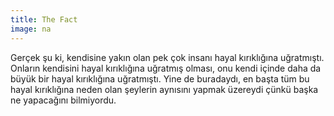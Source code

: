 ```yaml
---
title: The Fact
image: na
---
```


Gerçek şu ki, kendisine yakın olan pek çok insanı hayal kırıklığına uğratmıştı. Onların kendisini hayal kırıklığına uğratmış olması, onu kendi içinde daha da büyük bir hayal kırıklığına uğratmıştı. Yine de buradaydı, en başta tüm bu hayal kırıklığına neden olan şeylerin aynısını yapmak üzereydi çünkü başka ne yapacağını bilmiyordu.
